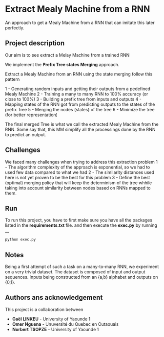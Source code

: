 # Extract Mealy Machine from a RNN

An approach to get a Mealy Machine from a RNN that can imitate this later perfectly.

## Project description

Our aim is to see extract a Melay Machine from a trained RNN

We implement the **Prefix Tree states Merging** approach.

Extract a Mealy Machine from an RNN using the state merging follow this pattern 

1 - Generating random inputs and getting their outputs from a pedefined Mealy Machine
2 - Training a many to many RNN to 100% accuracy (or close to 100%)
3 - Building a prefix tree from inputs and outputs 
4 - Mapping states of the RNN got from predicting outputs to the states of the prefix Tree
5 - Merging the nodes (states) of the tree
6 - Minimize the tree (for better representation)

The final merged Tree is what we call the extracted Mealy Machine from the RNN. Some say that, this MM simplify all the processings done by the RNN to predict an output.


## Challenges

We faced many challenges when trying to address this extraction problem
1 - The algorithm complexity of the approach is exponential, so we had to used few data compared to what we had
2 - The similarity distances used here is not yet proven to be the best for this problem
3 - Define the best (optimal) merging policy that will keep the determinism of the tree whhile taking into account similarity between nodes based on RNNs mapped to them.

## Run

To run this project, you have to first make sure you have all the packages listed in the __requirements.txt__ file. and then execute the __exec.py__ by running __
```bash
python exec.py
```

## Notes

Being a first attempt of such a task on a many-to-many RNN, we experiment on a very trivial dataset.
The dataset is composed of input and output sequences. Inputs being constructed from an {a,b} alphabet and outputs on {0,1}.

## Authors ans acknowledgement

This project is a collaboration between
- **Gaël LINKEU** - University of Yaounde 1 
- **Omer Nguena** - Unuversité du Quebec en Outaouais 
- **Norbert TSOPZE** - University of Yaounde 1